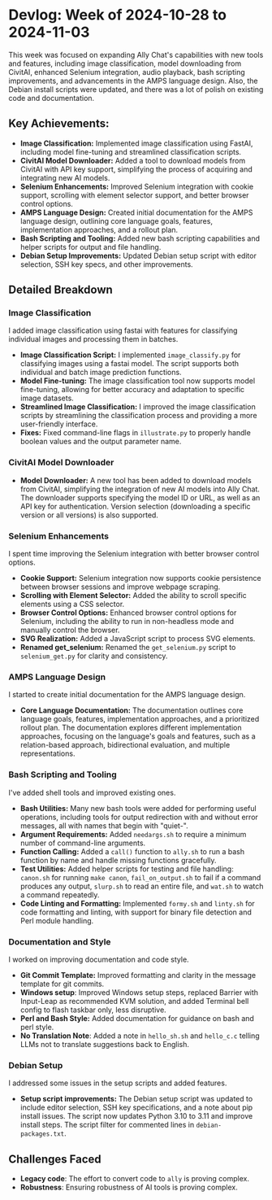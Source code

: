 # Devlog: Week of 2024-10-28 to 2024-11-03

This week was focused on expanding Ally Chat's capabilities with new tools and features, including image classification, model downloading from CivitAI, enhanced Selenium integration, audio playback, bash scripting improvements, and advancements in the AMPS language design. Also, the Debian install scripts were updated, and there was a lot of polish on existing code and documentation.

## Key Achievements:

*   **Image Classification:** Implemented image classification using FastAI, including model fine-tuning and streamlined classification scripts.
*   **CivitAI Model Downloader:** Added a tool to download models from CivitAI with API key support, simplifying the process of acquiring and integrating new AI models.
*   **Selenium Enhancements:** Improved Selenium integration with cookie support, scrolling with element selector support, and better browser control options.
*   **AMPS Language Design:** Created initial documentation for the AMPS language design, outlining core language goals, features, implementation approaches, and a rollout plan.
*   **Bash Scripting and Tooling:** Added new bash scripting capabilities and helper scripts for output and file handling.
*   **Debian Setup Improvements:** Updated Debian setup script with editor selection, SSH key specs, and other improvements.

## Detailed Breakdown

### Image Classification

I added image classification using fastai with features for classifying individual images and processing them in batches.

*   **Image Classification Script:** I implemented `image_classify.py` for classifying images using a fastai model. The script supports both individual and batch image prediction functions.
*   **Model Fine-tuning:** The image classification tool now supports model fine-tuning, allowing for better accuracy and adaptation to specific image datasets.
*   **Streamlined Image Classification:** I improved the image classification scripts by streamlining the classification process and providing a more user-friendly interface.
*   **Fixes:** Fixed command-line flags in `illustrate.py` to properly handle boolean values and the output parameter name.

### CivitAI Model Downloader

*   **Model Downloader:** A new tool has been added to download models from CivitAI, simplifying the integration of new AI models into Ally Chat.  The downloader supports specifying the model ID or URL, as well as an API key for authentication. Version selection (downloading a specific version or all versions) is also supported.

### Selenium Enhancements

I spent time improving the Selenium integration with better browser control options.

*   **Cookie Support:** Selenium integration now supports cookie persistence between browser sessions and improve webpage scraping.
*   **Scrolling with Element Selector:** Added the ability to scroll specific elements using a CSS selector.
*   **Browser Control Options:** Enhanced browser control options for Selenium, including the ability to run in non-headless mode and manually control the browser.
*	**SVG Realization:** Added a JavaScript script to process SVG elements.
*   **Renamed get_selenium:** Renamed the `get_selenium.py` script to `selenium_get.py` for clarity and consistency.

### AMPS Language Design

I started to create initial documentation for the AMPS language design.

*   **Core Language Documentation:** The documentation outlines core language goals, features, implementation approaches, and a prioritized rollout plan. The documentation explores different implementation approaches, focusing on the language's goals and features, such as a relation-based approach, bidirectional evaluation, and multiple representations.

### Bash Scripting and Tooling

I've added shell tools and improved existing ones.

*   **Bash Utilities:** Many new bash tools were added for performing useful operations, including tools for output redirection with and without error messages, all with names that begin with "quiet-".
*   **Argument Requirements:** Added `needargs.sh` to require a minimum number of command-line arguments.
*   **Function Calling:** Added a `call()` function to `ally.sh` to run a bash function by name and handle missing functions gracefully.
*   **Test Utilities:**  Added helper scripts for testing and file handling: `canon.sh` for running `make canon`, `fail_on_output.sh` to fail if a command produces any output, `slurp.sh` to read an entire file, and `wat.sh` to watch a command repeatedly.
*   **Code Linting and Formatting:** Implemented `formy.sh` and `linty.sh` for code formatting and linting, with support for binary file detection and Perl module handling.

### Documentation and Style

I worked on improving documentation and code style.

*   **Git Commit Template:**  Improved formatting and clarity in the message template for git commits.
*   **Windows setup**: Improved Windows setup steps, replaced Barrier with Input-Leap as recommended KVM solution, and added Terminal bell config to flash taskbar only, less disruptive.
*   **Perl and Bash Style:** Added documentation for guidance on bash and perl style.
*   **No Translation Note**: Added a note in `hello_sh.sh` and `hello_c.c` telling LLMs not to translate suggestions back to English.

### Debian Setup

I addressed some issues in the setup scripts and added features.

*   **Setup script improvements:** The Debian setup script was updated to include editor selection, SSH key specifications, and a note about pip install issues. The script now updates Python 3.10 to 3.11 and improve install steps. The script filter for commented lines in `debian-packages.txt`.

## Challenges Faced

*   **Legacy code**: The effort to convert code to `ally` is proving complex.
*   **Robustness**: Ensuring robustness of AI tools is proving complex.
